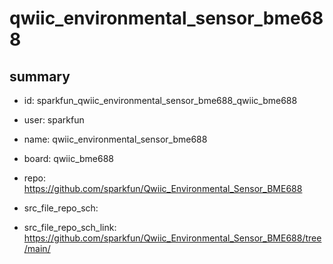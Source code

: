 # qwiic_environmental_sensor_bme688
 
## summary 
* id: sparkfun_qwiic_environmental_sensor_bme688_qwiic_bme688
* user: sparkfun
* name: qwiic_environmental_sensor_bme688
* board: qwiic_bme688
* repo: https://github.com/sparkfun/Qwiic_Environmental_Sensor_BME688



* src_file_repo_sch: 
* src_file_repo_sch_link: https://github.com/sparkfun/Qwiic_Environmental_Sensor_BME688/tree/main/




